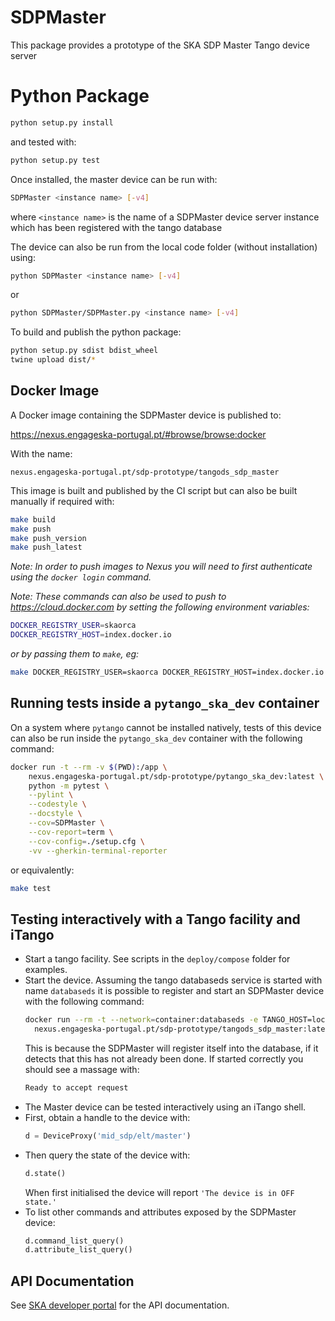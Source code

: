 # SDPMaster

This package provides a prototype of the SKA SDP Master Tango device server

# Python Package

```bash
python setup.py install
```

and tested with:

```bash
python setup.py test
```

Once installed, the master device can be run with:

```bash
SDPMaster <instance name> [-v4]
```

where `<instance name>` is the name of a SDPMaster device server instance which
has been registered with the tango database

The device can also be run from the local code folder (without installation)
using:

```bash
python SDPMaster <instance name> [-v4]
```

or 

```bash
python SDPMaster/SDPMaster.py <instance name> [-v4]
```

To build and publish the python package:

```bash
python setup.py sdist bdist_wheel
twine upload dist/*
```

## Docker Image

A Docker image containing the SDPMaster device is published to:

<https://nexus.engageska-portugal.pt/#browse/browse:docker>

With the name:

```
nexus.engageska-portugal.pt/sdp-prototype/tangods_sdp_master
```

This image is built and published by the CI script but can also be built
manually if required with:

```bash
make build
make push
make push_version
make push_latest
```

*Note: In order to push images to Nexus you will need to first authenticate
using the `docker login` command.*

*Note: These commands can also be used to push to <https://cloud.docker.com> by
setting the following environment variables:* 
```bash
DOCKER_REGISTRY_USER=skaorca
DOCKER_REGISTRY_HOST=index.docker.io
```
*or by passing them to `make`, eg:* 
```bash
make DOCKER_REGISTRY_USER=skaorca DOCKER_REGISTRY_HOST=index.docker.io build
```

## Running tests inside a `pytango_ska_dev` container

On a system where `pytango` cannot be installed natively, tests of this device
can also be run inside the `pytango_ska_dev` container with the following
command:

```bash
docker run -t --rm -v $(PWD):/app \
    nexus.engageska-portugal.pt/sdp-prototype/pytango_ska_dev:latest \
    python -m pytest \
    --pylint \
    --codestyle \
    --docstyle \
    --cov=SDPMaster \
    --cov-report=term \
    --cov-config=./setup.cfg \
    -vv --gherkin-terminal-reporter    
```

or equivalently:

```bash
make test
```

## Testing interactively with a Tango facility and iTango

- Start a tango facility. See scripts in the `deploy/compose` folder for
  examples.
- Start the device. Assuming the tango databaseds service is started with name
  `databaseds` it is possible to register and start an SDPMaster device with the
  following command:
  ```bash
  docker run --rm -t --network=container:databaseds -e TANGO_HOST=localhost:10000 
    nexus.engageska-portugal.pt/sdp-prototype/tangods_sdp_master:latest
  ```
  This is because the SDPMaster will register itself into the database, if it
  detects that this has not already been done. If started correctly you should
  see a massage with:
  ```bash
  Ready to accept request
  ```
- The Master device can be tested interactively using an iTango shell.
- First, obtain a handle to the device with: 
  ```python
  d = DeviceProxy('mid_sdp/elt/master')
  ```
- Then query the state of the device with: 
  ```python
  d.state()
  ```
  When first initialised the device will report `'The device is in OFF state.'`
- To list other commands and attributes exposed by the SDPMaster device: 
  ```python
  d.command_list_query()
  d.attribute_list_query()
  ```

## API Documentation

See [SKA developer
portal](https://developer.skatelescope.org/projects/sdp-prototype/en/latest/sdp_master.html)
for the API documentation.
